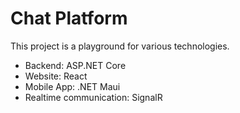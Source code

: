 # Chat Platform

This project is a playground for various technologies.

- Backend: ASP.NET Core
- Website: React
- Mobile App: .NET Maui
- Realtime communication: SignalR 
